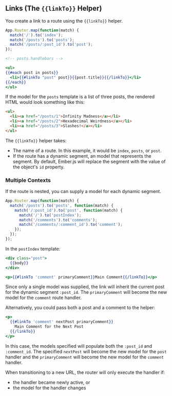 ## Links (The `{{linkTo}}` Helper)

You create a link to a route using the `{{linkTo}}` helper.

```js
App.Router.map(function(match) {
  match('/').to('index');
  match('/posts').to('posts');
  match('/posts/:post_id').to('post');
});
```

```handlebars
<!-- posts.handlebars -->

<ul>
{{#each post in posts}}
  <li>{{#linkTo "post" post}}{{post.title}}{{/linkTo}}</li>
{{/each}}
</ul>
```

If the model for the `posts` template is a list of three posts, the
rendered HTML would look something like this:

```html
<ul>
  <li><a href="/posts/1">Infinity Madness</a></li>
  <li><a href="/posts/2">Hexadecimal Weirdness</a></li>
  <li><a href="/posts/3">Slashes!</a></li>
</ul>
```

The `{{linkTo}}` helper takes:

* The name of a route. In this example, it would be `index`, `posts`, or
  `post`.
* If the route has a dynamic segment, an model that represents the
  segment. By default, Ember.js will replace the segment with the
  value of the object's `id` property.

### Multiple Contexts

If the route is nested, you can supply a model for each dynamic
segment.

```js
App.Router.map(function(match) {
  match('/posts').to('posts', function(match) {
    match('/:post_id').to('post', function(match) {
      match('/').to('postIndex');
      match('/comments').to('comments');
      match('/comments/:comment_id').to('comment');
    });
  });
});
```

In the `postIndex` template:

```handlebars
<div class="post">
  {{body}}
</div>

<p>{{#linkTo 'comment' primaryComment}}Main Comment{{/linkTo}}</p>
```

Since only a single model was supplied, the link will inherit the
current post for the dynamic segment `:post_id`. The `primaryComment`
will become the new model for the `comment` route handler.

Alternatively, you could pass both a post and a comment to the helper:

```handlebars
<p>
  {{#linkTo 'comment' nextPost primaryComment}}
    Main Comment for the Next Post
  {{/linkTo}}
</p>
```

In this case, the models specified will populate both the `:post_id`
and `:comment_id`. The specified `nextPost` will become the new
model for the `post` handler and the `primaryComment` will become the
new model for the `comment` handler.

When transitioning to a new URL, the router will only execute the
handler if:

* the handler became newly active, or
* the model for the handler changes
